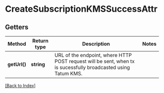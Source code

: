 # CreateSubscriptionKMSSuccessAttr

## Getters

Method | Return type | Description | Notes
------------ | ------------- | ------------- | -------------
**getUrl()** | **string** | URL of the endpoint, where HTTP POST request will be sent, when tx is sucessfully broadcasted using Tatum KMS. |

[[Back to Index]](../index.md)
